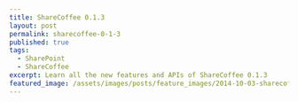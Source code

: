 ```yaml
---
title: ShareCoffee 0.1.3
layout: post
permalink: sharecoffee-0-1-3
published: true
tags:
  - SharePoint
  - ShareCoffee
excerpt: Learn all the new features and APIs of ShareCoffee 0.1.3
featured_image: /assets/images/posts/feature_images/2014-10-03-sharecoffee-0-1-3.jpg
---
```


